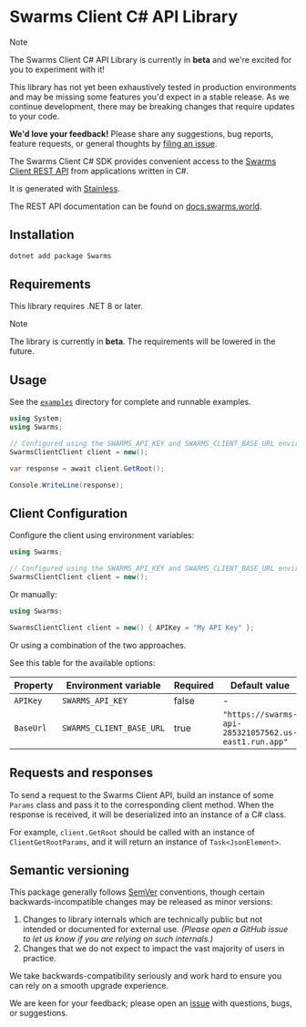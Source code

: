 # Swarms Client C# API Library

> [!NOTE]
> The Swarms Client C# API Library is currently in **beta** and we're excited for you to experiment with it!
>
> This library has not yet been exhaustively tested in production environments and may be missing some features you'd expect in a stable release. As we continue development, there may be breaking changes that require updates to your code.
>
> **We'd love your feedback!** Please share any suggestions, bug reports, feature requests, or general thoughts by [filing an issue](https://www.github.com/The-Swarm-Corporation/swarms-csharp/issues/new).

The Swarms Client C# SDK provides convenient access to the [Swarms Client REST API](https://docs.swarms.world/en/latest/) from applications written in C#.

It is generated with [Stainless](https://www.stainless.com/).

The REST API documentation can be found on [docs.swarms.world](https://docs.swarms.world/en/latest/).

## Installation

```bash
dotnet add package Swarms
```

## Requirements

This library requires .NET 8 or later.

> [!NOTE]
> The library is currently in **beta**. The requirements will be lowered in the future.

## Usage

See the [`examples`](examples) directory for complete and runnable examples.

```csharp
using System;
using Swarms;

// Configured using the SWARMS_API_KEY and SWARMS_CLIENT_BASE_URL environment variables
SwarmsClientClient client = new();

var response = await client.GetRoot();

Console.WriteLine(response);
```

## Client Configuration

Configure the client using environment variables:

```csharp
using Swarms;

// Configured using the SWARMS_API_KEY and SWARMS_CLIENT_BASE_URL environment variables
SwarmsClientClient client = new();
```

Or manually:

```csharp
using Swarms;

SwarmsClientClient client = new() { APIKey = "My API Key" };
```

Or using a combination of the two approaches.

See this table for the available options:

| Property  | Environment variable     | Required | Default value                                        |
| --------- | ------------------------ | -------- | ---------------------------------------------------- |
| `APIKey`  | `SWARMS_API_KEY`         | false    | -                                                    |
| `BaseUrl` | `SWARMS_CLIENT_BASE_URL` | true     | `"https://swarms-api-285321057562.us-east1.run.app"` |

## Requests and responses

To send a request to the Swarms Client API, build an instance of some `Params` class and pass it to the corresponding client method. When the response is received, it will be deserialized into an instance of a C# class.

For example, `client.GetRoot` should be called with an instance of `ClientGetRootParams`, and it will return an instance of `Task<JsonElement>`.

## Semantic versioning

This package generally follows [SemVer](https://semver.org/spec/v2.0.0.html) conventions, though certain backwards-incompatible changes may be released as minor versions:

1. Changes to library internals which are technically public but not intended or documented for external use. _(Please open a GitHub issue to let us know if you are relying on such internals.)_
2. Changes that we do not expect to impact the vast majority of users in practice.

We take backwards-compatibility seriously and work hard to ensure you can rely on a smooth upgrade experience.

We are keen for your feedback; please open an [issue](https://www.github.com/The-Swarm-Corporation/swarms-csharp/issues) with questions, bugs, or suggestions.
